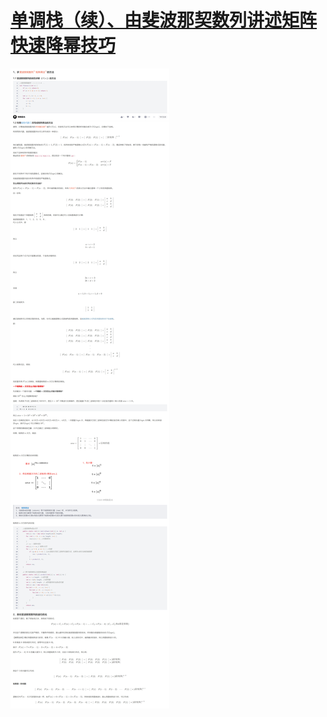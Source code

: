 # [单调栈（续）、由斐波那契数列讲述矩阵快速降幂技巧](https://www.bilibili.com/video/BV1tXvaenEBH)

![image-20250325123032122](./Assets/EP26_01.jpg)
